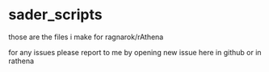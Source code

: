 # sader_scripts
those are the files i make for ragnarok/rAthena

for any issues please report to me by opening new issue here in github or in rathena
